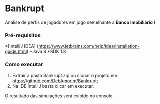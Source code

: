 # Bankrupt
Análise de perfis de jogadores em jogo semelhante a **Banco Imobiliário I**

### Pré-requisitos

*[IntelliJ IDEA] (https://www.jetbrains.com/help/idea/installation-guide.html) 
*Java 8
*SDK 1.8

### Como executar

1. Extrair a pasta Bankrupt.zip ou clonar o projeto em <https://github.com/DebAmorim/Bankrupt>;
2. Na IDE IntelliJ basta clicar em executar.

O resultado das simulações será exibido no console.

